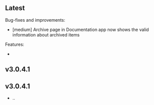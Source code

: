 ## Latest
Bug-fixes and improvements:

- [medium] Archive page in Documentation app now shows the valid information about archived items

Features:

- 

## v3.0.4.1



## v3.0.4.1

- ..
